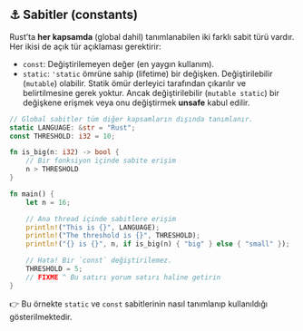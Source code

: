 ## ⚓ Sabitler (constants)

Rust’ta **her kapsamda** (global dahil) tanımlanabilen iki farklı sabit türü vardır. Her ikisi de açık tür açıklaması gerektirir:

* `const`: Değiştirilemeyen değer (en yaygın kullanım).
* `static`: `'static` ömrüne sahip (lifetime) bir değişken. Değiştirilebilir (`mutable`) olabilir. Statik ömür derleyici tarafından çıkarılır ve belirtilmesine gerek yoktur. Ancak değiştirilebilir (`mutable static`) bir değişkene erişmek veya onu değiştirmek **unsafe** kabul edilir.

```rust
// Global sabitler tüm diğer kapsamların dışında tanımlanır.
static LANGUAGE: &str = "Rust";
const THRESHOLD: i32 = 10;

fn is_big(n: i32) -> bool {
    // Bir fonksiyon içinde sabite erişim
    n > THRESHOLD
}

fn main() {
    let n = 16;

    // Ana thread içinde sabitlere erişim
    println!("This is {}", LANGUAGE);
    println!("The threshold is {}", THRESHOLD);
    println!("{} is {}", n, if is_big(n) { "big" } else { "small" });

    // Hata! Bir `const` değiştirilemez.
    THRESHOLD = 5;
    // FIXME ^ Bu satırı yorum satırı haline getirin
}
```

👉 Bu örnekte `static` ve `const` sabitlerinin nasıl tanımlanıp kullanıldığı gösterilmektedir.
